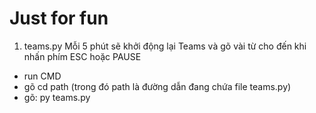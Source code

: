 # Just for fun
1. teams.py
Mỗi 5 phút sẽ khởi động lại Teams và gõ vài từ cho đến khi nhấn phím ESC hoặc PAUSE
- run CMD
- gõ cd path (trong đó path là đường dẫn đang chứa file teams.py)
- gõ: py teams.py
